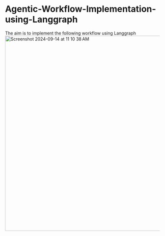 # Agentic-Workflow-Implementation-using-Langgraph
The aim is to implement the following workflow using Langgraph
<img width="635" alt="Screenshot 2024-09-14 at 11 10 38 AM" src="https://github.com/user-attachments/assets/6ed63e3f-3562-4ee9-857c-18f8359d3422">
